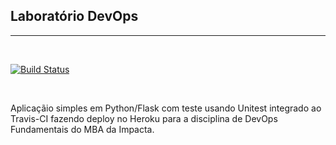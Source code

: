 ## Laboratório DevOps 
***

<br>

[![Build Status](https://app.travis-ci.com/leonasci02/multicloud.svg?branch=master)](https://app.travis-ci.com/leonasci02/multicloud)

</br>

Aplicaçãio simples em Python/Flask com teste usando Unitest integrado ao Travis-CI fazendo deploy no Heroku para a disciplina de DevOps Fundamentais do MBA da Impacta.
